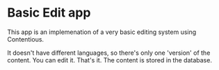 # Basic Edit app

This app is an implemenation of a very basic editing system using Contentious.

It doesn't have different languages, so there's only one 'version' of the content.  You can edit it.  That's it.  The content is stored in the database.
